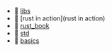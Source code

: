 * 📂 [libs](libs)
* 📂 [rust in action](rust in action)
* 📂 [rust_book](rust_book)
* 📂 [std](std)
* 📄 [basics](basics.md)
